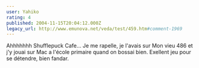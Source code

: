 ```yaml
---
user: Yahiko
rating: 4
published: 2004-11-15T20:04:12.000Z
legacy_url: http://www.emunova.net/veda/test/459.htm#comment-1969
---
```

Ahhhhhhh Shufflepuck Cafe... Je me rapelle, je l'avais sur Mon vieu 486 et j'y jouai sur Mac a l'école primaire quand on bossai bien. Exellent jeu pour se détendre, bien fandar.